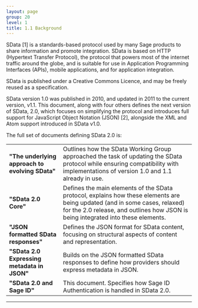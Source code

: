 ```yaml
---
layout: page
group: 20
level: 1
title: 1.1 Background
---
```


SData [1] is a standards-based protocol used by many Sage products to share information and promote 
integration. SData is based on HTTP (Hypertext Transfer Protocol), the protocol that powers most of the 
internet traffic around the globe, and is suitable for use in Application Programming Interfaces (APIs), 
mobile applications, and for application integration.

SData is published under a Creative Commons Licence, and may be freely reused as a specification.

SData version 1.0 was published in 2010, and updated in 2011 to the current version, v1.1. This 
document, along with four others defines the next version of SData, 2.0, which focuses on simplifying the 
protocol and introduces full support for JavaScript Object Notation (JSON) [2], alongside the XML and 
Atom support introduced in SData v1.0.

The full set of documents defining SData 2.0 is:


<table>
    <tr>
        <td><strong>"The underlying approach to evolving SData"</strong></td>
        <td>Outlines how the SData Working Group approached the task of updating the SData protocol while ensuring compatibility with implementations of version 1.0 and 1.1 already in use.</td>
    </tr>
    <tr>
        <td><strong>"SData 2.0 Core"</strong></td><td>Defines the main elements of the SData protocol, explains how these 
elements are being updated (and in some cases, relaxed) for the 2.0 
release, and outlines how JSON is being integrated into these elements.</td>
    </tr>
    <tr>
        <td><strong>"JSON formatted SData responses"</strong></td>
        <td>Defines the JSON format for SData content, focusing on structural aspects of content and representation.</td>
    </tr>
    <tr>
        <td><strong>"SData 2.0 Expressing metadata in JSON"</strong></td>
        <td>Builds on the JSON formatted SData responses to define how providers should express metadata in JSON.</td>
    </tr>
    <tr>
        <td><strong>"SData 2.0 and Sage ID"</strong></td><td>This document. Specifies how Sage ID Authentication is handled in 
SData 2.0.</td>
    </tr>
</table>

***